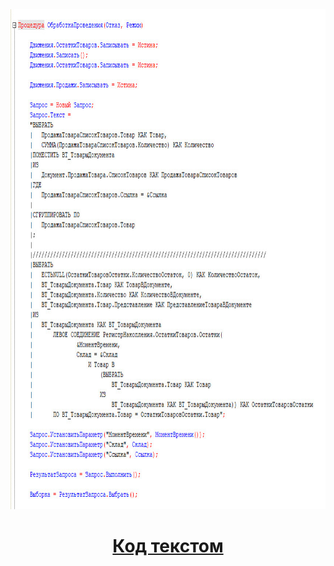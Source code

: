 <img src="https://github.com/DmGladkih/1C-code-examples/blob/Task-2/1.jpg" height="800"/>

<h1 align="center"><a href="https://github.com/DmGladkih/1C-code-examples/blob/Task-2/Text%20code/" target="_blank">Код текстом</h1> 

